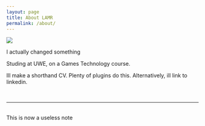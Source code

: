 ```yaml
---
layout: page
title: About LAMR
permalink: /about/
---
```


<img class="col one right" src="{{ site.baseurl }}/img/a.jpg">

I actually changed something

Studing at UWE, on a Games Technology course.

Ill make a shorthand CV. Plenty of plugins do this. Alternatively, ill link to linkedin.

<br/>
<hr/>
<br/>
<span class="contacticon center">
	<a href="mailto:luke4.roberts@live.uwe.ac.uk"><i class="fa fa-envelope-square"></i></a>
	<a href="https://github.com/LAMRoberts" target="_blank"><i class="fa fa-github-square"></i></a>
	<a href="https://www.linkedin.com/in/LAMRoberts" target="_blank"><i class="fa fa-linkedin-square"></i></a>
	<a href="https://twitter.com/LukeAMRoberts" target="_blank"><i class="fa fa-twitter-square"></i></a>
</span>

<div class="col three caption">
	This is now a useless note
</div>

